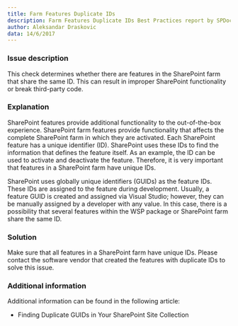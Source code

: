 ```yaml
---
title: Farm Features Duplicate IDs
description: Farm Features Duplicate IDs Best Practices report by SPDocKit determines whether there are features in the SharePoint farm that share the same ID.
author: Aleksandar Draskovic
data: 14/6/2017
---
```

### Issue description

This check determines whether there are features in the SharePoint farm that share the same ID. This can result in improper SharePoint functionality or break third-party code.

### Explanation

SharePoint features provide additional functionality to the out-of-the-box experience. SharePoint farm features provide functionality that affects the complete SharePoint farm in which they are activated. Each SharePoint feature has a unique identifier (ID). SharePoint uses these IDs to find the information that defines the feature itself. As an example, the ID can be used to activate and deactivate the feature. Therefore, it is very important that features in a SharePoint farm have unique IDs.

SharePoint uses globally unique identifiers (GUIDs) as the feature IDs. These IDs are assigned to the feature during development. Usually, a feature GUID is created and assigned via Visual Studio; however, they can be manually assigned by a developer with any value. In this case, there is a possibility that several features within the WSP package or SharePoint farm share the same ID.

### Solution

Make sure that all features in a SharePoint farm have unique IDs. Please contact the software vendor that created the features with duplicate IDs to solve this issue.

### Additional information

Additional information can be found in the following article:

* Finding Duplicate GUIDs in Your SharePoint Site Collection